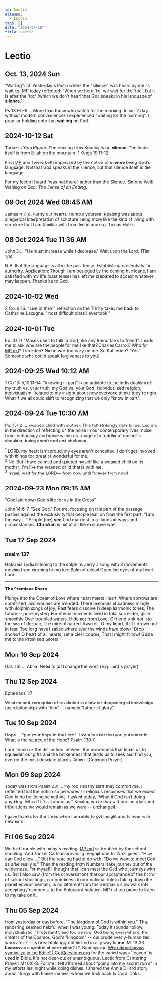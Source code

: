 ```yaml
---
id: Lectio
aliases:
  - Lectio
tags: []
date: "2024-07-10"
title: Lectio
---
```


# Lectio

## Oct. 13, 2024 Sun

"Waiting": cf. Yesterday's lectio where the "silence" was heard by me as waiting. MP today reflected: "When we here 'tic' we wait for the 'toc', but it is after the 'toc' (which we don't hear) that God speaks in his language of **silence**."

Ps 130-5-6 ... More than those who watch for the morning. In our 2 days without modern conveniences I experienced "waiting for the morning". I pray for holding onto that **waiting** on God.

## 2024-10-12 Sat

Today is _Yom Kippur_. The reading from Keating is on **silence**. The lectio itself is from Elijah on the mountain. 1 Kings 19:11-12.

First [MP](MP.md) and I were both impressed by the notion of **silence** being God's language. Not that God speaks in the silence, but that silence itself is the language.

For my lectio I heard "was not there" rather than the Silence. Simone Weil: Waiting on God. _The Sense of an Ending_.

## 09 Oct 2024 Wed 08:45 AM

James 4:7-8. Purify our hearts. Humble yourself. Reading was about allegorical interpretation of scripture being more like the kind of living with scripture that I am familiar with from lectio and e.g. Tomas Halek.

## 08 Oct 2024 Tue 11:36 AM

John 3:... "He must increase while I decrease." Wait upon the Lord. 1Tim 1;14

N.B. that the language is all in the past tense. Establishing credentials for authority. Application: Though I am besieged by the coming hurricane, I am satisfied with my life (past tense) has left me prepared to accept whatever may happen. Thanks be to God.

## 2024-10-02 Wed

2 Co: 6:16. "Live in them" reflection on the Trinity takes me back to Catherine Lacugna. "most difficult class I ever took."

## 2024-10-01 Tue

Ex. 33:11 "Moses used to talk to God, like any friend talks to friend". Leads me to ask who are the people for me like that? Charles Carroll? Who for [MP.md](MP.md)? Tim Eden? No he was too easy on me. Sr. Katherine? "Yes" Someone who could speak forgiveness to you?

## 2024-09-25 Wed 10:12 AM

1 Co 13: 5,10,13-14. "knowing in part" is an antidote to the individualism of: my truth vs. your truth, my God vs. your God, individualized religion, individualism. Related to my insight about how everyone thinks they're right. What if we all could shift to recognizing that we only "know in part".

## 2024-09-24 Tue 10:30 AM

Ps. 131:2 … weaned child with mother. This felt strikingly new to me. Led me in the direction of reflecting on the noise in our contemporary lives, noise from technology and noise within us. Image of a toddler at mother's shoulder, being comforted and sheltered.

<sup>1</sup> LORD, my heart isn't proud; my eyes aren't conceited. I don't get involved with things too great or wonderful for me.\
<sup>2</sup> No. But I have calmed and quieted myself like a weaned child on its mother; I'm like the weaned child that is with me.\
<sup>3</sup> Israel, wait for the LORD— from now until forever from now!

## 2024-09-23 Mon 09:15 AM

"God laid down God's life for us in the Cross"

John 14:6-7. "See God." For me, focusing on this part of the passage pushes against the exclusivity that people lean on from the first part: "I am the way …" People (me) **see** God manifest in all kinds of ways and circumstances. **Christian** is not at all the exclusive way.

## Tue 17 Sep 2024

### psalm 137

Hokuleia
Lydia listening to the dolphins
Jerry a song with 3 movements: moving from morning to mixture
Balm of gilead
Open the eyes of my heart Lord.

---

**The Promised Shore**

Plunge into the Ocean of Love where heart meets Heart.
Where sorrows are comforted, and wounds are mended.
There melodies of sadness mingle with dolphin songs of joy;
Past fears dissolve in deep harmonic tones,
The future -- pure mystery
For eternal moments lived in total surrender, glide smoothly
Over troubled waters.
Hide not from Love, O friend sink not into the sea of despair,
The mire of hatred.
Awaken, O my heart, that I drown not in fear.
Too long have I sailed where ever the winds have blown!
Drop anchor! O heart of all hearts, set a clear course,
That I might follow! Guide me to the Promised Shore!

## Mon 16 Sep 2024

Gal. 4:6 … Abba. Need to just change the word (e.g. Lord's prayer)

## Thu 12 Sep 2024

Ephesians 1:7

Wisdom and perception of revelation to allow for deepening of knowledge (as relationship) with "him" -- namely "father of glory"

## Tue 10 Sep 2024

Hope … "put your hope in the Lord". Like a bucket that you put water in. What is the source of the Hope? Psalm 130:7

Lord, teach us the distinction between the brokenness that leads us to squander our gifts and the brokenness that leads us to seek and find you, even in the most desolate places. Amen. (Common Prayer)

## Mon 09 Sep 2024

Today was from Psalm 23: … thy rod and thy staff they comfort me. I reflected that the notion so pervades all religious responses that we expect God to do be doing something. I asked today, "What if God isn't doing anything. What if it's all about us." Keating wrote that without the trials and tribulations we would remain as we were -- unchanged.

I gave thanks for the times when I am able to get insight and to hear with new ears.

## Fri 06 Sep 2024

We had trouble with today's reading. [MP.md](MP.md) so troubled by the school shooting. And Tucker Carlson providing megaphone for Nazi guest. "How can God allow …" But the reading had to do with, "Do we want to meet God as s/he really is." Then the reading from Numbers: take journey out of the wilderness. For myself I thought that I can meet the God who journeys with us. But I also saw (from the conversation) that our acceptance of the horror of school shootings, our numbness to our national role in taking down the planet environmentally, is no different from the German's slow walk into accepting / numbness to the Holocaust solution. MP not too prone to listen to my take on it.

## Thu 05 Sep 2024

from yesterday or day before. "The kingdom of God is within you." That rendering seemed helpful when I was young. Today it sounds hollow, individualistic, "Protestant", and too narrow. God being everywhere, the creator of the Cosmos, God's "kingdom" -- our crude overly-humanized words for ? -- is breathtakingly not limited in any way to **me**.
Mt 13:33. **Leaven** as a symbol of corruption? (T. Keating) cp. [What does leaven symbolize in the Bible? | GotQuestions.org](https://www.gotquestions.org/leaven-in-the-Bible.html "What does leaven symbolize in the Bible? | GotQuestions.org") for the varied ways "leaven" is used in Bible. It's not clear-cut or unambiguous.
Lectio from Centering Prayer: Mt 6:6-8. For me I felt affirmed about "going into my secret room" in my efforts last night while doing dishes. I shared the Annie Dillard story about liturgy with Elaine :names: whom we took back to Coral Oaks.
